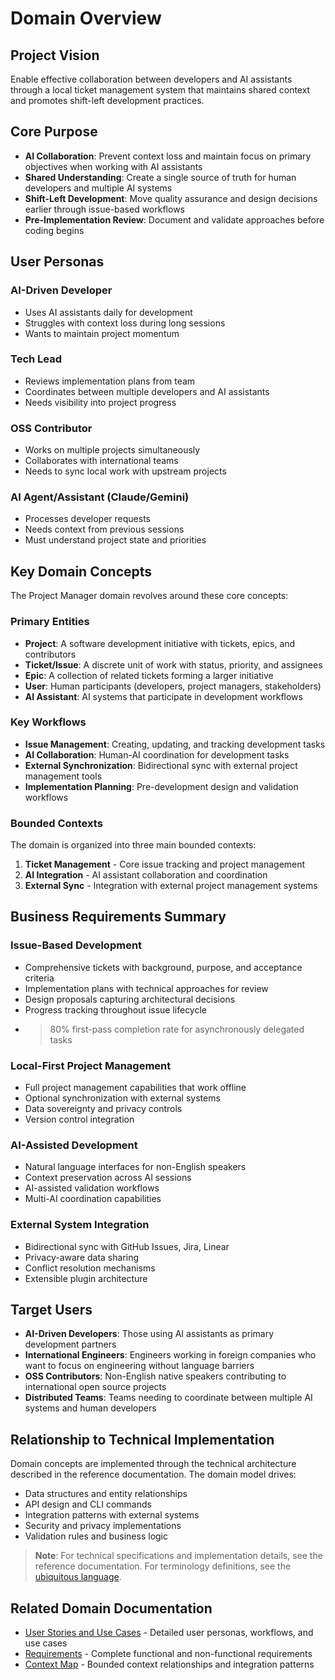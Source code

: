 # Domain Overview

## Project Vision

Enable effective collaboration between developers and AI assistants through a local ticket management system that maintains shared context and promotes shift-left development practices.

## Core Purpose

- **AI Collaboration**: Prevent context loss and maintain focus on primary objectives when working with AI assistants
- **Shared Understanding**: Create a single source of truth for human developers and multiple AI systems
- **Shift-Left Development**: Move quality assurance and design decisions earlier through issue-based workflows
- **Pre-Implementation Review**: Document and validate approaches before coding begins

## User Personas

### AI-Driven Developer

- Uses AI assistants daily for development
- Struggles with context loss during long sessions
- Wants to maintain project momentum

### Tech Lead

- Reviews implementation plans from team
- Coordinates between multiple developers and AI assistants
- Needs visibility into project progress

### OSS Contributor

- Works on multiple projects simultaneously
- Collaborates with international teams
- Needs to sync local work with upstream projects

### AI Agent/Assistant (Claude/Gemini)

- Processes developer requests
- Needs context from previous sessions
- Must understand project state and priorities

## Key Domain Concepts

The Project Manager domain revolves around these core concepts:

### Primary Entities

- **Project**: A software development initiative with tickets, epics, and contributors
- **Ticket/Issue**: A discrete unit of work with status, priority, and assignees
- **Epic**: A collection of related tickets forming a larger initiative
- **User**: Human participants (developers, project managers, stakeholders)
- **AI Assistant**: AI systems that participate in development workflows

### Key Workflows

- **Issue Management**: Creating, updating, and tracking development tasks
- **AI Collaboration**: Human-AI coordination for development tasks
- **External Synchronization**: Bidirectional sync with external project management tools
- **Implementation Planning**: Pre-development design and validation workflows

### Bounded Contexts

The domain is organized into three main bounded contexts:

1. **Ticket Management** - Core issue tracking and project management
2. **AI Integration** - AI assistant collaboration and coordination
3. **External Sync** - Integration with external project management systems

## Business Requirements Summary

### Issue-Based Development

- Comprehensive tickets with background, purpose, and acceptance criteria
- Implementation plans with technical approaches for review
- Design proposals capturing architectural decisions
- Progress tracking throughout issue lifecycle
- > 80% first-pass completion rate for asynchronously delegated tasks

### Local-First Project Management

- Full project management capabilities that work offline
- Optional synchronization with external systems
- Data sovereignty and privacy controls
- Version control integration

### AI-Assisted Development

- Natural language interfaces for non-English speakers
- Context preservation across AI sessions
- AI-assisted validation workflows
- Multi-AI coordination capabilities

### External System Integration

- Bidirectional sync with GitHub Issues, Jira, Linear
- Privacy-aware data sharing
- Conflict resolution mechanisms
- Extensible plugin architecture

## Target Users

- **AI-Driven Developers**: Those using AI assistants as primary development partners
- **International Engineers**: Engineers working in foreign companies who want to focus on engineering without language barriers
- **OSS Contributors**: Non-English native speakers contributing to international open source projects
- **Distributed Teams**: Teams needing to coordinate between multiple AI systems and human developers

## Relationship to Technical Implementation

Domain concepts are implemented through the technical architecture described in the reference documentation. The domain model drives:

- Data structures and entity relationships
- API design and CLI commands
- Integration patterns with external systems
- Security and privacy implementations
- Validation rules and business logic

> **Note**: For technical specifications and implementation details, see the reference documentation. For terminology definitions, see the [ubiquitous language](../reference/ubiquitous-language.md).

## Related Domain Documentation

- [User Stories and Use Cases](./user-stories.md) - Detailed user personas, workflows, and use cases
- [Requirements](./requirements.md) - Complete functional and non-functional requirements
- [Context Map](./context-map.md) - Bounded context relationships and integration patterns
